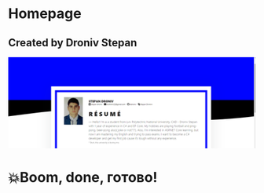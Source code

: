 # Homepage
## Created by Droniv Stepan

![Image of resume page](https://github.com/stdroniv/homepage/blob/develop/assets/images/_preview.png)

# 💥Boom, done, готово!